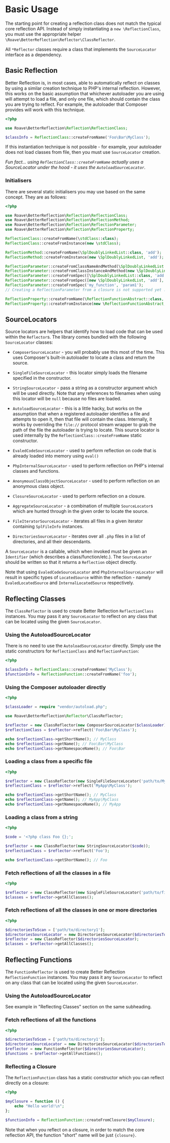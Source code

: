 # Basic Usage

The starting point for creating a reflection class does not match the typical
core reflection API. Instead of simply instantiating a `new \ReflectionClass`,
you must use the appropriate helper `\Roave\BetterReflection\Reflector\ClassReflector`.

All `*Reflector` classes require a class that implements the `SourceLocator`
interface as a dependency.

## Basic Reflection

Better Reflection is, in most cases, able to automatically reflect on classes
by using a similar creation technique to PHP's internal reflection. However,
this works on the basic assumption that whichever autoloader you are using will
attempt to load a file, and only one file, which should contain the class you
are trying to reflect. For example, the autoloader that Composer provides will
work with this technique.

```php
<?php

use Roave\BetterReflection\Reflection\ReflectionClass;

$classInfo = ReflectionClass::createFromName('Foo\Bar\MyClass');
```

If this instantiation technique is not possible - for example, your autoloader
does not load classes from file, then you must use `SourceLocator` creation.

*Fun fact... using `ReflectionClass::createFromName` actually uses a
SourceLocator under the hood - it uses the `AutoloadSourceLocator`.*

### Initialisers

There are several static initialisers you may use based on the same concept.
They are as follows:

```php
<?php

use Roave\BetterReflection\Reflection\ReflectionClass;
use Roave\BetterReflection\Reflection\ReflectionMethod;
use Roave\BetterReflection\Reflection\ReflectionParameter;
use Roave\BetterReflection\Reflection\ReflectionProperty;

ReflectionClass::createFromName(\stdClass::class);
ReflectionClass::createFromInstance(new \stdClass);

ReflectionMethod::createFromName(\SplDoublyLinkedList::class, 'add');
ReflectionMethod::createFromInstance(new \SplDoublyLinkedList, 'add');

ReflectionParameter::createFromClassNameAndMethod(\SplDoublyLinkedList::class, 'add', 'index');
ReflectionParameter::createFromClassInstanceAndMethod(new \SplDoublyLinkedList, 'add', 'index');
ReflectionParameter::createFromSpec([\SplDoublyLinkedList::class, 'add'], 'index');
ReflectionParameter::createFromSpec([new \SplDoublyLinkedList, 'add'], 'index');
ReflectionParameter::createFromSpec('my_function', 'param1');
// Creating a ReflectionParameter from a closure is not supported yet :(

ReflectionProperty::createFromName(\ReflectionFunctionAbstract::class, 'name');
ReflectionProperty::createFromInstance(new \ReflectionFunctionAbstract, 'name')
```

## SourceLocators

Source locators are helpers that identify how to load code that can be used
within the `Reflector`s. The library comes bundled with the following 
`SourceLocator` classes:

 * `ComposerSourceLocator` - you will probably use this most of the time. This
    uses Composer's built-in autoloader to locate a class and return the source.
    
 * `SingleFileSourceLocator` - this locator simply loads the filename specified
    in the constructor.
    
 * `StringSourceLocator` - pass a string as a constructor argument which will
    be used directly. Note that any references to filenames when using this
    locator will be `null` because no files are loaded.

 * `AutoloadSourceLocator` - this is a little hacky, but works on the assumption
    that when a registered autoloader identifies a file and attempts to open it,
    then that file will contain the class. Internally, it works by overriding
    the `file://` protocol stream wrapper to grab the path of the file the
    autoloader is trying to locate. This source locator is used internally by
    the `ReflectionClass::createFromName` static constructor.

 * `EvaledCodeSourceLocator` - used to perform reflection on code that is
    already loaded into memory using `eval()`

 * `PhpInternalSourceLocator` - used to perform reflection on PHP's internal
    classes and functions.

 * `AnonymousClassObjectSourceLocator` - used to perform reflection on an anonymous class object.

 * `ClosureSourceLocator` - used to perform reflection on a closure.

 * `AggregateSourceLocator` - a combination of multiple `SourceLocator`s which
    are hunted through in the given order to locate the source.

 * `FileIteratorSourceLocator` - iterates all files in a given iterator
    containing `SplFileInfo` instances.

 * `DirectoriesSourceLocator` - iterates over all `.php` files in a list of
   directories, and all their descendants.

A `SourceLocator` is a callable, which when invoked must be given an
`Identifier` (which describes a class/function/etc.). The `SourceLocator`
should be written so that it returns a `Reflection` object directly.

Note that using `EvaledCodeSourceLocator` and `PhpInternalSourceLocator` will
result in specific types of `LocatedSource` within the reflection - namely
`EvaledLocatedSource` and `InternalLocatedSource` respectively.

## Reflecting Classes

The `ClassReflector` is used to create Better Reflection `ReflectionClass`
instances. You may pass it any `SourceLocator` to reflect on any class that
can be located using the given `SourceLocator`.

### Using the AutoloadSourceLocator

There is no need to use the `AutoloadSourceLocator` directly. Simply use the
static constructors for `ReflectionClass` and `ReflectionFunction`:

```php
<?php

$classInfo = ReflectionClass::createFromName('MyClass');
$functionInfo = ReflectionFunction::createFromName('foo');
```

### Using the Composer autoloader directly

```php
<?php

$classLoader = require "vendor/autoload.php";

use Roave\BetterReflection\Reflector\ClassReflector;

$reflector = new ClassReflector(new ComposerSourceLocator($classLoader));
$reflectionClass = $reflector->reflect('Foo\Bar\MyClass');

echo $reflectionClass->getShortName(); // MyClass
echo $reflectionClass->getName(); // Foo\Bar\MyClass
echo $reflectionClass->getNamespaceName(); // Foo\Bar
```

### Loading a class from a specific file

```php
<?php

$reflector = new ClassReflector(new SingleFileSourceLocator('path/to/MyApp/MyClass.php'));
$reflectionClass = $reflector->reflect('MyApp\MyClass');

echo $reflectionClass->getShortName(); // MyClass
echo $reflectionClass->getName(); // MyApp\MyClass
echo $reflectionClass->getNamespaceName(); // MyApp
```

### Loading a class from a string

```php
<?php

$code = '<?php class Foo {};';

$reflector = new ClassReflector(new StringSourceLocator($code));
$reflectionClass = $reflector->reflect('Foo');

echo $reflectionClass->getShortName(); // Foo
```

### Fetch reflections of all the classes in a file

```php
<?php

$reflector = new ClassReflector(new SingleFileSourceLocator('path/to/file.php'));
$classes = $reflector->getAllClasses();
```

### Fetch reflections of all the classes in one or more directories

```php
<?php

$directoriesToScan = ['path/to/directory1'];
$directoriesSourceLocator = new DirectoriesSourceLocator($directoriesToScan);
$reflector = new ClassReflector($directoriesSourceLocator);
$classes = $reflector->getAllClasses();
```


## Reflecting Functions

The `FunctionReflector` is used to create Better Reflection `ReflectionFunction`
instances. You may pass it any `SourceLocator` to reflect on any class that
can be located using the given `SourceLocator`.

### Using the AutoloadSourceLocator

See example in "Reflecting Classes" section on the same subheading.

### Fetch reflections of all the functions

```php
<?php

$directoriesToScan = ['path/to/directory1'];
$directoriesSourceLocator = new DirectoriesSourceLocator($directoriesToScan);
$reflector = new FunctionReflector($directoriesSourceLocator);
$functions = $reflector->getAllFunctions();
```

### Reflecting a Closure

The `ReflectionFunction` class has a static constructor which you can reflect
directly on a closure:

```php
<?php

$myClosure = function () {
    echo "Hello world!\n";
};

$functionInfo = ReflectionFunction::createFromClosure($myClosure);
```

Note that when you reflect on a closure, in order to match the core reflection
API, the function "short" name will be just `{closure}`.
